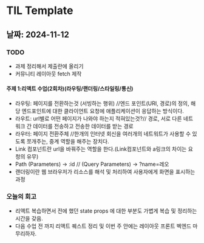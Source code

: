 # TIL Template

## 날짜: 2024-11-12

### TODO
- 과제 정리해서 제출란에 올리기
- 커뮤니티 레이아웃 fetch 제작


#### 주제 1:리액트 수업(2회차)(라우팅/랜더링/스타일링/통신)
- 라우팅: 페이지를 전환하는것 (서빙하는 행위) //엔드 포인트(URI, 경로)의 정의, 해당 엔드포인트에 대한 클라이언트 요청에 애플리케이션이 응답하는 방식이다.
- 라우트: url별로 어떤 페이지가 나와야 하는지 적혀있는것?// 경로, 서로 다른 네트워크 간 데이터를 전송하고 전송한 데이터를 받는 경로
- 라우터: 페이지 전환주체 //한개의 인터넷 회신을 여러개의 네트워트가 사용할 수 있도록 쪼개주는, 중계 역할을 해주는 장치다.
- Link 컴포넌트란 url을 바꿔주는 역할을 한다.(Link컴포넌트와 a링크의 차이는 요청의 유무)
- Path (Parameters) → :id // (Query Parameters) → ?name=레오
- 랜더링이란 웹 브라우저가 리소스를 해석 및 처리하여 사용자에게 화면을 표시하는 과정 

### 오늘의 회고
- 리액트 복습하면서 전에 했던 state props 에 대한 부분도 가볍게 복습 및 정리하는 시간을 갖음.
- 다음 수업 전 까지 리액트 퀘스트 정리 및  이번 주 안에는 레이아웃 프론트 벡엔드 마무리하자.